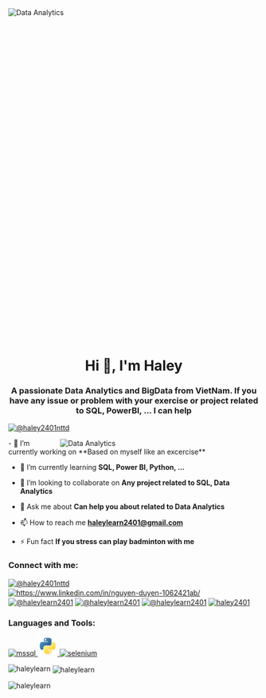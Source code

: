 <img align="right" width="1000" height="700" alt="Data Analytics" src="https://cdn.dribbble.com/users/20368/screenshots/4012238/data_scene.gif" />

<h1 align="center">Hi 👋, I'm Haley</h1>
<h3 align="center">A passionate Data Analytics and BigData from VietNam. If you have any issue or problem with your exercise or project related to SQL, PowerBI, ... I can help</h3>

<p align="left"> <a href="https://twitter.com/@haley2401nttd" target="blank"><img src="https://img.shields.io/twitter/follow/@haley2401nttd?logo=twitter&style=for-the-badge" alt="@haley2401nttd" /></a> </p>
<img align="right" width="400" alt="Data Analytics" src="https://digitalcreativemind.com/wp-content/uploads/2021/06/Analytics_amp_Data_Science.gif" />
- 🔭 I’m currently working on **Based on myself like an excercise**

- 🌱 I’m currently learning **SQL, Power BI, Python, ...**

- 👯 I’m looking to collaborate on **Any project related to SQL, Data Analytics**

- 💬 Ask me about **Can help you about related to Data Analytics**

- 📫 How to reach me **haleylearn2401@gmail.com**

- ⚡ Fun fact **If you stress can play badminton with me**

<h3 align="left">Connect with me:</h3>
<p align="left">
<a href="https://twitter.com/@haley2401nttd" target="blank"><img align="center" src="https://raw.githubusercontent.com/rahuldkjain/github-profile-readme-generator/master/src/images/icons/Social/twitter.svg" alt="@haley2401nttd" height="30" width="40" /></a>
<a href="https://linkedin.com/in/https://www.linkedin.com/in/nguyen-duyen-1062421ab/" target="blank"><img align="center" src="https://raw.githubusercontent.com/rahuldkjain/github-profile-readme-generator/master/src/images/icons/Social/linked-in-alt.svg" alt="https://www.linkedin.com/in/nguyen-duyen-1062421ab/" height="30" width="40" /></a>
<a href="https://www.hackerrank.com/@haleylearn2401" target="blank"><img align="center" src="https://raw.githubusercontent.com/rahuldkjain/github-profile-readme-generator/master/src/images/icons/Social/hackerrank.svg" alt="@haleylearn2401" height="30" width="40" /></a>
<a href="https://www.leetcode.com/@haleylearn2401" target="blank"><img align="center" src="https://raw.githubusercontent.com/rahuldkjain/github-profile-readme-generator/master/src/images/icons/Social/leet-code.svg" alt="@haleylearn2401" height="30" width="40" /></a>
<a href="https://www.hackerearth.com/@haleylearn2401" target="blank"><img align="center" src="https://raw.githubusercontent.com/rahuldkjain/github-profile-readme-generator/master/src/images/icons/Social/hackerearth.svg" alt="@haleylearn2401" height="30" width="40" /></a>
<a href="https://discord.gg/haley2401" target="blank"><img align="center" src="https://raw.githubusercontent.com/rahuldkjain/github-profile-readme-generator/master/src/images/icons/Social/discord.svg" alt="haley2401" height="30" width="40" /></a>
</p>

<h3 align="left">Languages and Tools:</h3>
<p align="left"> <a href="https://www.microsoft.com/en-us/sql-server" target="_blank" rel="noreferrer"> <img src="https://www.svgrepo.com/show/303229/microsoft-sql-server-logo.svg" alt="mssql" width="40" height="40"/> </a> <a href="https://www.python.org" target="_blank" rel="noreferrer"> <img src="https://raw.githubusercontent.com/devicons/devicon/master/icons/python/python-original.svg" alt="python" width="40" height="40"/> </a> <a href="https://www.selenium.dev" target="_blank" rel="noreferrer"> <img src="https://raw.githubusercontent.com/detain/svg-logos/780f25886640cef088af994181646db2f6b1a3f8/svg/selenium-logo.svg" alt="selenium" width="40" height="40"/> </a> </p>

<p><img align="left" src="https://github-readme-stats.vercel.app/api/top-langs?username=haleylearn&show_icons=true&locale=en&layout=compact" alt="haleylearn" /></p>

<p>&nbsp;<img align="center" src="https://github-readme-stats.vercel.app/api?username=haleylearn&show_icons=true&locale=en" alt="haleylearn" /></p>

<p><img align="center" src="https://github-readme-streak-stats.herokuapp.com/?user=haleylearn&" alt="haleylearn" /></p>
